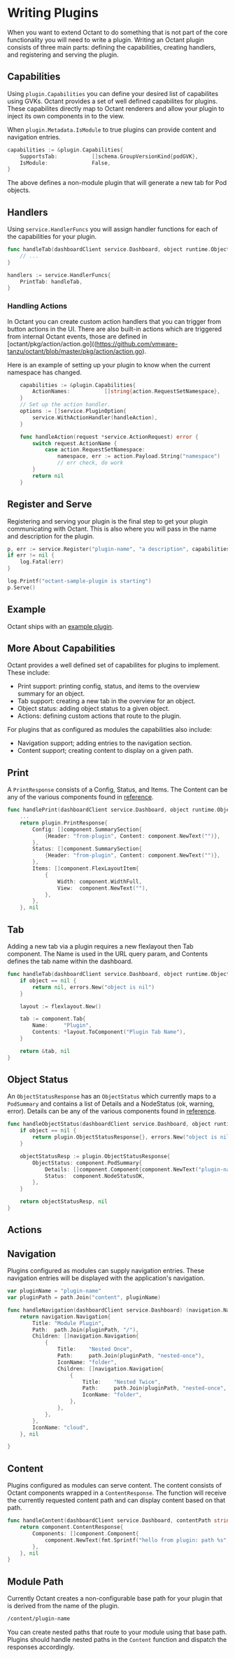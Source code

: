 # Writing Plugins

When you want to extend Octant to do something that is not part of the core functionality you will need to write a plugin. Writing an Octant plugin consists of three main parts: defining the capabilities, creating handlers, and registering and serving the plugin.

## Capabilities

Using `plugin.Capabilities` you can define your desired list of capabilites using GVKs. Octant provides a set of well defined capabilites for plugins. These capabilites directly map to Octant renderers and allow your plugin to inject its own components in to the view.

When `plugin.Metadata.IsModule` to true plugins can provide content and navigation entries.

```go
capabilities := &plugin.Capabilities{
	SupportsTab:           []schema.GroupVersionKind{podGVK},
	IsModule:              False,
}
```

The above defines a non-module plugin that will generate a new tab for Pod objects.

## Handlers

Using `service.HandlerFuncs` you will assign handler functions for each of the capabilities for your plugin.

```go
func handleTab(dashboardClient service.Dashboard, object runtime.Object) (*component.Tab, error) {
	// ...
}

handlers := service.HandlerFuncs{
	PrintTab: handleTab,
}
```

### Handling Actions
In Octant you can create custom action handlers that you can trigger from button actions in the UI. There are also
built-in actions which are triggered from internal Octant events, those are defined in [octant/pkg/action/action.go]((https://github.com/vmware-tanzu/octant/blob/master/pkg/action/action.go).

Here is an example of setting up your plugin to know when the current namespace has changed.

```go
	capabilities := &plugin.Capabilities{
		ActionNames:           []string{action.RequestSetNamespace},
	}
	// Set up the action handler.
	options := []service.PluginOption{
		service.WithActionHandler(handleAction),
	}

	func handleAction(request *service.ActionRequest) error {
		switch request.ActionName {
			case action.RequestSetNamespace:
				namespace, err := action.Payload.String("namespace")
				// err check, do work
		}
		return nil
	}
```

## Register and Serve

Registering and serving your plugin is the final step to get your plugin communicating with Octant. This is also where you
will pass in the name and description for the plugin.

```go
p, err := service.Register("plugin-name", "a description", capabilities, handlers)
if err != nil {
	log.Fatal(err)
}

log.Printf("octant-sample-plugin is starting")
p.Serve()
```


## Example

Octant ships with an [example plugin](https://github.com/vmware-tanzu/octant/blob/master/cmd/octant-sample-plugin/main.go).

## More About Capabilities

Octant provides a well defined set of capabilites for plugins to implement. These include:

* Print support: printing config, status, and items to the overview summary for an object.
* Tab support: creating a new tab in the overview for an object.
* Object status: adding object status to a given object.
* Actions: defining custom actions that route to the plugin.

For plugins that as configured as modules the capabilities also include:

* Navigation support; adding entries to the navigation section.
* Content support; creating content to display on a given path.

## Print

A `PrintResponse` consists of a Config, Status, and Items. The Content can be any of the various components found in [reference](/docs/reference).

```go
func handlePrint(dashboardClient service.Dashboard, object runtime.Object) (*plugin.PrintResponse, error) {
	...
	return plugin.PrintResponse{
		Config: []component.SummarySection{
			{Header: "from-plugin", Content: component.NewText("")},
		},
		Status: []component.SummarySection{
			{Header: "from-plugin", Content: component.NewText("")},
		},
		Items: []component.FlexLayoutItem{
			{
				Width: component.WidthFull,
				View:  component.NewText(""),
			},
		},
	}, nil
```

## Tab

Adding a new tab via a plugin requires a new flexlayout then Tab component. The Name is used in the URL query param, and Contents defines the tab name within the dashboard.

```go
func handleTab(dashboardClient service.Dashboard, object runtime.Object) (*component.Tab, error) {
	if object == nil {
		return nil, errors.New("object is nil")
	}

	layout := flexlayout.New()

	tab := component.Tab{
		Name:     "Plugin",
		Contents: *layout.ToComponent("Plugin Tab Name"),
	}

	return &tab, nil
}
```

## Object Status

An `ObjectStatusResponse` has an `ObjectStatus` which currently maps to a `PodSummary` and contains a list of Details and a NodeStatus (ok, warning, error). Details can be any of the various components found in [reference](/docs/reference).

```go
func handleObjectStatus(dashboardClient service.Dashboard, object runtime.Object) (plugin.ObjectStatusResponse, error) {
	if object == nil {
		return plugin.ObjectStatusResponse{}, errors.New("object is nil")
	}

	objectStatusResp := plugin.ObjectStatusResponse{
		ObjectStatus: component.PodSummary{
			Details: []component.Component{component.NewText("plugin-name: added status")},
			Status:  component.NodeStatusOK,
		},
	}

	return objectStatusResp, nil
}
```

## Actions

## Navigation

Plugins configured as modules can supply navigation entries. These navigation entries will be displayed with the application's
navigation.

```go
var pluginName = "plugin-name"
var pluginPath = path.Join("content", pluginName)

func handleNavigation(dashboardClient service.Dashboard) (navigation.Navigation, error) {
	return navigation.Navigation{
		Title: "Module Plugin",
		Path:  path.Join(pluginPath, "/"),
		Children: []navigation.Navigation{
			{
				Title:    "Nested Once",
				Path:     path.Join(pluginPath, "nested-once"),
				IconName: "folder",
				Children: []navigation.Navigation{
					{
						Title:    "Nested Twice",
						Path:     path.Join(pluginPath, "nested-once", "nested-twice"),
						IconName: "folder",
					},
				},
			},
		},
		IconName: "cloud",
	}, nil

}
```

## Content

Plugins configured as modules can serve content. The content consists of Octant components wrapped in a `ContentResponse`.
The function will receive the currently requested content path and can display content based on that path. 

```go
func handleContent(dashboardClient service.Dashboard, contentPath string) (component.ContentResponse, error) {
	return component.ContentResponse{
		Components: []component.Component{
			component.NewText(fmt.Sprintf("hello from plugin: path %s", contentPath)),
		},
	}, nil
}
```

## Module Path

Currently Octant creates a non-configurable base path for your plugin that is derived from the name of the plugin.

```sh
/content/plugin-name
```

You can create nested paths that route to your module using that base path. Plugins should handle nested paths in the `Content` function and dispatch the responses accordingly.
